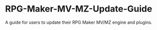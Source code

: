 # RPG-Maker-MV-MZ-Update-Guide
A guide for users to update their RPG Maker MV/MZ engine and plugins.

